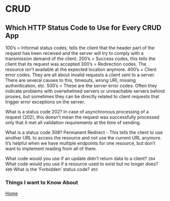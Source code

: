 # CRUD

## Which HTTP Status Code to Use for Every CRUD App

100’s = Informal status codes, tells the client that the header part of the request has been received and the server will try to comply with a transmission demand of the client.
200’s = Success codes, this tells the client that its request was accepted
300’s = Redirection codes. The resource isn't available at the expected location anymore.
400’s = Client error codes. They are all about invalid requests a client sent to a server. There are several causes to this, timeouts, wrong URI, missing authentication, etc.
500’s = These are the server error codes. Often they indicate problems with overwhelmed servers or unreachable servers behind proxies, but sometimes they can be directly related to client requests that trigger error exceptions on the server.

What is a status code 202?
In case of asynchronous processing of a request (202), this doesn’t mean the request was successfully processed only that it met all validation requirements at the time of sending.

What is a status code 308?
Permanent Redirect - This tells the client to use another URL to access the resource and not use the current URL anymore. It’s helpful when we have multiple endpoints for one resource, but don’t want to implement reading from all of them.

What code would you use if an update didn’t return data to a client?
`204`
What code would you use if a resource used to exist but no longer does?
`400`
What is the ‘Forbidden’ status code?
`403`

### Things I want to Know About

[Home](https://keelen-fisher.github.io/new-repository/)
